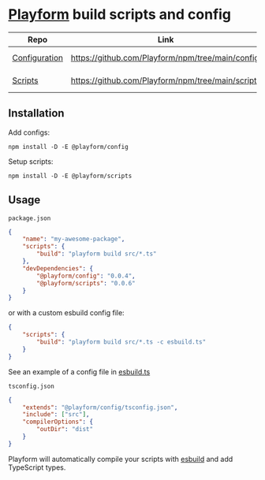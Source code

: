 # [Playform] build scripts and config

| Repo            | Link                                              | Version                                                                                                                             |
| --------------- | ------------------------------------------------- | ----------------------------------------------------------------------------------------------------------------------------------- |
| [Configuration] | https://github.com/Playform/npm/tree/main/config  | [![npm (scoped)](https://img.shields.io/npm/v/@playform/config?color=black&label=%20&logo=npm&logoColor=black)][@playform/config]   |
| [Scripts]       | https://github.com/Playform/npm/tree/main/scripts | [![npm (scoped)](https://img.shields.io/npm/v/@playform/scripts?color=black&label=%20&logo=npm&logoColor=black)][@playform/scripts] |

## Installation

Add configs:

`npm install -D -E @playform/config`

Setup scripts:

`npm install -D -E @playform/scripts`

## Usage

`package.json`

```json
{
	"name": "my-awesome-package",
	"scripts": {
		"build": "playform build src/*.ts"
	},
	"devDependencies": {
		"@playform/config": "0.0.4",
		"@playform/scripts": "0.0.6"
	}
}
```

or with a custom esbuild config file:

```json
{
	"scripts": {
		"build": "playform build src/*.ts -c esbuild.ts"
	}
}
```

See an example of a config file in [esbuild.ts](scripts/src/config/esbuild.ts)

`tsconfig.json`

```json
{
	"extends": "@playform/config/tsconfig.json",
	"include": ["src"],
	"compilerOptions": {
		"outDir": "dist"
	}
}
```

Playform will automatically compile your scripts with [esbuild] and add
TypeScript types.

[@playform/config]: https://npmjs.org/@playform/config
[@playform/scripts]: https://npmjs.org/@playform/scripts
[configuration]: https://github.com/Playform/npm/tree/main/config
[scripts]: https://github.com/Playform/npm/tree/main/scripts
[playform]: https://playform.cloud
[esbuild]: https://npmjs.org/esbuild
